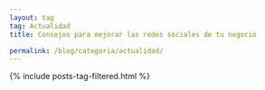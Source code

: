 ```yaml
---
layout: tag
tag: Actualidad
title: Consejos para mejorar las redes sociales de tu negocio

permalink: /blog/categoria/actualidad/
---
```


{% include posts-tag-filtered.html %}
